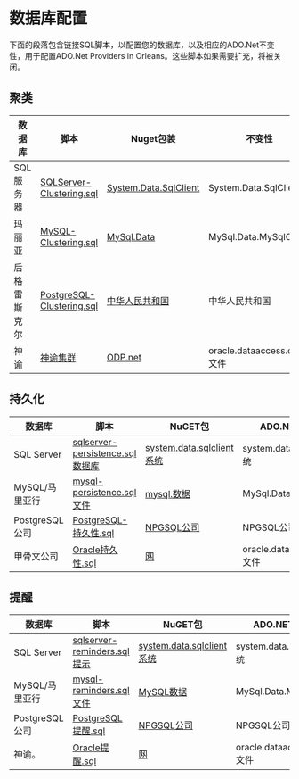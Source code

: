 # 数据库配置

下面的段落包含链接SQL脚本，以配置您的数据库，以及相应的ADO.Net不变性，用于配置ADO.Net Providers in Orleans。这些脚本如果需要扩充，将被关闭。

## 聚类

| 数据库 | 脚本 | Nuget包装 | 不变性 |
| --- | --- | ------- | --- |
| SQL服务器 | [SQLServer-Clustering.sql](https://github.com/dotnet/orleans/blob/master/src/AdoNet/Orleans.Clustering.AdoNet/SQLServer-Clustering.sql) | [System.Data.SqlClient](https://www.nuget.org/packages/System.Data.SqlClient/) | System.Data.SqlClient |
| 玛丽亚 | [MySQL-Clustering.sql](https://github.com/dotnet/orleans/blob/master/src/AdoNet/Orleans.Clustering.AdoNet/MySQL-Clustering.sql) | [MySql.Data](https://www.nuget.org/packages/MySql.Data/) | MySql.Data.MySqlClient |
| 后格雷斯克尔 | [PostgreSQL-Clustering.sql](https://github.com/dotnet/orleans/blob/master/src/AdoNet/Orleans.Clustering.AdoNet/PostgreSQL-Clustering.sql) | [中华人民共和国](https://www.nuget.org/packages/Npgsql/) | 中华人民共和国 |
| 神谕 | [神谕集群](https://github.com/dotnet/orleans/blob/master/src/AdoNet/Orleans.Clustering.AdoNet/Oracle-Clustering.sql) | [ODP.net](https://www.nuget.org/packages/Oracle.ManagedDataAccess/) | oracle.dataaccess.client文件 |

## 持久化

| 数据库 | 脚本 | NuGET包 | ADO.NET不变量 |
| --- | --- | ------ | ---------- |
| SQL Server | [sqlserver-persistence.sql数据库](https://github.com/dotnet/orleans/blob/master/src/AdoNet/Orleans.Persistence.AdoNet/SQLServer-Persistence.sql) | [system.data.sqlclient系统](https://www.nuget.org/packages/System.Data.SqlClient/) | system.data.sqlclient系统 |
| MySQL/马里亚行 | [mysql-persistence.sql文件](https://github.com/dotnet/orleans/blob/master/src/AdoNet/Orleans.Persistence.AdoNet/MySQL-Persistence.sql) | [mysql.数据](https://www.nuget.org/packages/MySql.Data/) | MySql.Data.MySqlClient |
| PostgreSQL公司 | [PostgreSQL-持久性.sql](https://github.com/dotnet/orleans/blob/master/src/AdoNet/Orleans.Persistence.AdoNet/PostgreSQL-Persistence.sql) | [NPGSQL公司](https://www.nuget.org/packages/Npgsql/) | NPGSQL公司 |
| 甲骨文公司 | [Oracle持久性.sql](https://github.com/dotnet/orleans/blob/master/src/AdoNet/Orleans.Persistence.AdoNet/Oracle-Persistence.sql) | [网](https://www.nuget.org/packages/Oracle.ManagedDataAccess/) | oracle.dataaccess.client文件 |

## 提醒

| 数据库 | 脚本 | NuGET包 | ADO.NET不变量 |
| --- | --- | ------ | ---------- |
| SQL Server | [sqlserver-reminders.sql提示](https://github.com/dotnet/orleans/blob/master/src/AdoNet/Orleans.Reminders.AdoNet/SQLServer-Reminders.sql) | [system.data.sqlclient系统](https://www.nuget.org/packages/System.Data.SqlClient/) | system.data.sqlclient系统 |
| MySQL/马里亚行 | [mysql-reminders.sql文件](https://github.com/dotnet/orleans/blob/master/src/AdoNet/Orleans.Reminders.AdoNet/MySQL-Reminders.sql) | [MySQL数据](https://www.nuget.org/packages/MySql.Data/) | MySql.Data.MySqlClient |
| PostgreSQL公司 | [PostgreSQL提醒.sql](https://github.com/dotnet/orleans/blob/master/src/AdoNet/Orleans.Reminders.AdoNet/PostgreSQL-Reminders.sql) | [NPGSQL公司](https://www.nuget.org/packages/Npgsql/) | NPGSQL公司 |
| 神谕。 | [Oracle提醒.sql](https://github.com/dotnet/orleans/blob/master/src/AdoNet/Orleans.Reminders.AdoNet/Oracle-Reminders.sql) | [网](https://www.nuget.org/packages/Oracle.ManagedDataAccess/) | oracle.dataaccess.client文件 |
